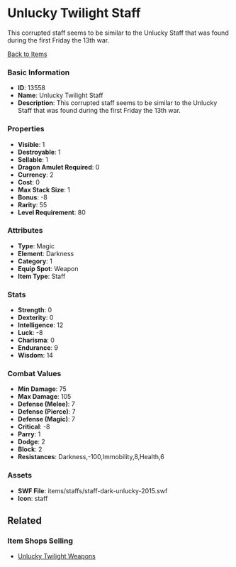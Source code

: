 # Unlucky Twilight Staff

This corrupted staff seems to be similar to the Unlucky Staff that was found during the first Friday the 13th war. 

[Back to Items](../items.md)

### Basic Information

- **ID**: 13558
- **Name**: Unlucky Twilight Staff
- **Description**: This corrupted staff seems to be similar to the Unlucky Staff that was found during the first Friday the 13th war. 

### Properties

- **Visible**: 1
- **Destroyable**: 1
- **Sellable**: 1
- **Dragon Amulet Required**: 0
- **Currency**: 2
- **Cost**: 0
- **Max Stack Size**: 1
- **Bonus**: -8
- **Rarity**: 55
- **Level Requirement**: 80

### Attributes

- **Type**: Magic
- **Element**: Darkness
- **Category**: 1
- **Equip Spot**: Weapon
- **Item Type**: Staff

### Stats

- **Strength**: 0
- **Dexterity**: 0
- **Intelligence**: 12
- **Luck**: -8
- **Charisma**: 0
- **Endurance**: 9
- **Wisdom**: 14

### Combat Values

- **Min Damage**: 75
- **Max Damage**: 105
- **Defense (Melee)**: 7
- **Defense (Pierce)**: 7
- **Defense (Magic)**: 7
- **Critical**: -8
- **Parry**: 1
- **Dodge**: 2
- **Block**: 2
- **Resistances**: Darkness,-100,Immobility,8,Health,6

### Assets

- **SWF File**: items/staffs/staff-dark-unlucky-2015.swf
- **Icon**: staff

## Related

### Item Shops Selling

- [Unlucky Twilight Weapons](../item-shops/428-unlucky-twilight-weapons.md)

